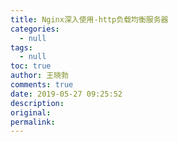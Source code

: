 ```yaml
---
title: Nginx深入使用-http负载均衡服务器
categories:
  - null
tags:
  - null
toc: true
author: 王晓勃
comments: true
date: 2019-05-27 09:25:52
description:
original:
permalink:
---
```


<!-- more -->
